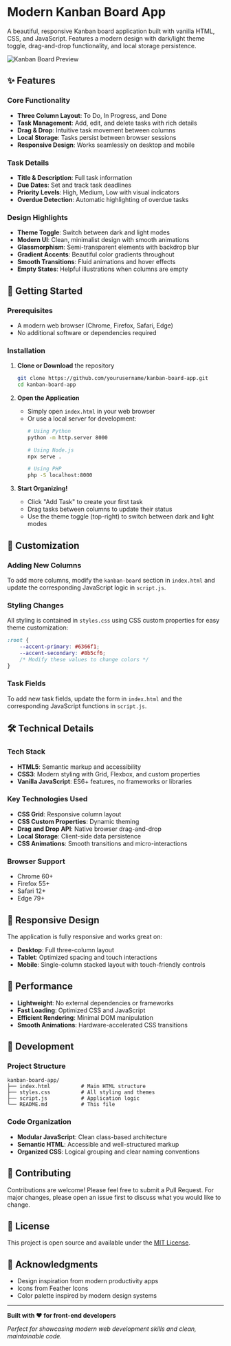 # Modern Kanban Board App

A beautiful, responsive Kanban board application built with vanilla HTML, CSS, and JavaScript. Features a modern design with dark/light theme toggle, drag-and-drop functionality, and local storage persistence.

![Kanban Board Preview](https://via.placeholder.com/800x400/6366f1/ffffff?text=Kanban+Board+Preview)

## ✨ Features

### Core Functionality
- **Three Column Layout**: To Do, In Progress, and Done
- **Task Management**: Add, edit, and delete tasks with rich details
- **Drag & Drop**: Intuitive task movement between columns
- **Local Storage**: Tasks persist between browser sessions
- **Responsive Design**: Works seamlessly on desktop and mobile

### Task Details
- **Title & Description**: Full task information
- **Due Dates**: Set and track task deadlines
- **Priority Levels**: High, Medium, Low with visual indicators
- **Overdue Detection**: Automatic highlighting of overdue tasks

### Design Highlights
- **Theme Toggle**: Switch between dark and light modes
- **Modern UI**: Clean, minimalist design with smooth animations
- **Glassmorphism**: Semi-transparent elements with backdrop blur
- **Gradient Accents**: Beautiful color gradients throughout
- **Smooth Transitions**: Fluid animations and hover effects
- **Empty States**: Helpful illustrations when columns are empty

## 🚀 Getting Started

### Prerequisites
- A modern web browser (Chrome, Firefox, Safari, Edge)
- No additional software or dependencies required

### Installation

1. **Clone or Download** the repository
   ```bash
   git clone https://github.com/yourusername/kanban-board-app.git
   cd kanban-board-app
   ```

2. **Open the Application**
   - Simply open `index.html` in your web browser
   - Or use a local server for development:
     ```bash
     # Using Python
     python -m http.server 8000
     
     # Using Node.js
     npx serve .
     
     # Using PHP
     php -S localhost:8000
     ```

3. **Start Organizing!**
   - Click "Add Task" to create your first task
   - Drag tasks between columns to update their status
   - Use the theme toggle (top-right) to switch between dark and light modes

## 🎨 Customization

### Adding New Columns
To add more columns, modify the `kanban-board` section in `index.html` and update the corresponding JavaScript logic in `script.js`.

### Styling Changes
All styling is contained in `styles.css` using CSS custom properties for easy theme customization:

```css
:root {
    --accent-primary: #6366f1;
    --accent-secondary: #8b5cf6;
    /* Modify these values to change colors */
}
```

### Task Fields
To add new task fields, update the form in `index.html` and the corresponding JavaScript functions in `script.js`.

## 🛠️ Technical Details

### Tech Stack
- **HTML5**: Semantic markup and accessibility
- **CSS3**: Modern styling with Grid, Flexbox, and custom properties
- **Vanilla JavaScript**: ES6+ features, no frameworks or libraries

### Key Technologies Used
- **CSS Grid**: Responsive column layout
- **CSS Custom Properties**: Dynamic theming
- **Drag and Drop API**: Native browser drag-and-drop
- **Local Storage**: Client-side data persistence
- **CSS Animations**: Smooth transitions and micro-interactions

### Browser Support
- Chrome 60+
- Firefox 55+
- Safari 12+
- Edge 79+

## 📱 Responsive Design

The application is fully responsive and works great on:
- **Desktop**: Full three-column layout
- **Tablet**: Optimized spacing and touch interactions
- **Mobile**: Single-column stacked layout with touch-friendly controls

## 🎯 Performance

- **Lightweight**: No external dependencies or frameworks
- **Fast Loading**: Optimized CSS and JavaScript
- **Efficient Rendering**: Minimal DOM manipulation
- **Smooth Animations**: Hardware-accelerated CSS transitions

## 🔧 Development

### Project Structure
```
kanban-board-app/
├── index.html          # Main HTML structure
├── styles.css          # All styling and themes
├── script.js           # Application logic
└── README.md           # This file
```

### Code Organization
- **Modular JavaScript**: Clean class-based architecture
- **Semantic HTML**: Accessible and well-structured markup
- **Organized CSS**: Logical grouping and clear naming conventions

## 🤝 Contributing

Contributions are welcome! Please feel free to submit a Pull Request. For major changes, please open an issue first to discuss what you would like to change.

## 📄 License

This project is open source and available under the [MIT License](LICENSE).

## 🙏 Acknowledgments

- Design inspiration from modern productivity apps
- Icons from Feather Icons
- Color palette inspired by modern design systems

---

**Built with ❤️ for front-end developers**

*Perfect for showcasing modern web development skills and clean, maintainable code.*
